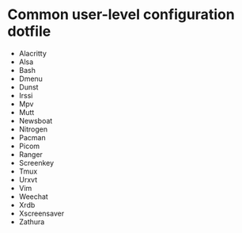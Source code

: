 # Common user-level configuration dotfile

- Alacritty
- Alsa
- Bash
- Dmenu
- Dunst
- Irssi
- Mpv
- Mutt
- Newsboat
- Nitrogen
- Pacman
- Picom
- Ranger
- Screenkey
- Tmux
- Urxvt
- Vim
- Weechat
- Xrdb
- Xscreensaver
- Zathura